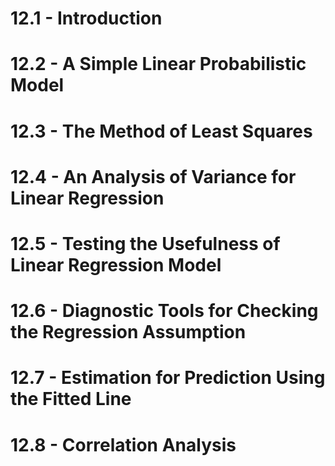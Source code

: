 # 12.1 - Introduction
# 12.2 - A Simple Linear Probabilistic Model

# 12.3 - The Method of Least Squares
# 12.4 - An Analysis of Variance for Linear Regression
# 12.5 - Testing the Usefulness of Linear Regression Model
# 12.6 - Diagnostic Tools for Checking the Regression Assumption
# 12.7 - Estimation for Prediction Using the Fitted Line
# 12.8 - Correlation Analysis

